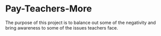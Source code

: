 # Pay-Teachers-More

 The purpose of this project is to balance out some of the negativity and bring awareness to some of the issues teachers face.
